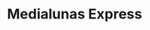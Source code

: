 ---
title: "Medialunas Express"
url: /ciudad-autonoma-de-buenos-aires/medialunas-express/
shop: panadería
---